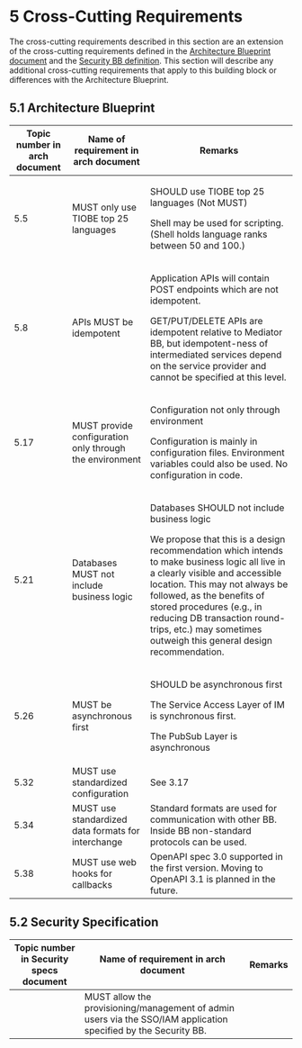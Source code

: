 # 5 Cross-Cutting Requirements

The cross-cutting requirements described in this section are an extension of the cross-cutting requirements defined in the [Architecture Blueprint document](https://govstack.gitbook.io/specification/building-blocks/architecture-and-nonfunctional-requirements) and the [Security BB definition](https://govstack.gitbook.io/specification/building-blocks/security-requirements). This section will describe any additional cross-cutting requirements that apply to this building block or differences with the Architecture Blueprint.

## **5.1 Architecture Blueprint**

| Topic number in arch document | Name of requirement in arch document                    | Remarks                                                                                                                                                                                                                                                                                                                                                                                    |
| ----------------------------- | ------------------------------------------------------- | ------------------------------------------------------------------------------------------------------------------------------------------------------------------------------------------------------------------------------------------------------------------------------------------------------------------------------------------------------------------------------------------ |
| 5.5                           | MUST only use TIOBE top 25 languages                    | <p>SHOULD use TIOBE top 25 languages (Not MUST)</p><p>Shell may be used for scripting. (Shell holds language ranks between 50 and 100.)</p>                                                                                                                                                                                                                                                |
| 5.8                           | APIs MUST be idempotent                                 | <p>Application APIs will contain POST endpoints which are not idempotent.</p><p>GET/PUT/DELETE APIs are idempotent relative to Mediator BB, but idempotent-ness of intermediated services depend on the service provider and cannot be specified at this level.</p>                                                                                                                        |
| 5.17                          | MUST provide configuration only through the environment | <p>Configuration not only through environment</p><p>Configuration is mainly in configuration files. Environment variables could also be used. No configuration in code.</p>                                                                                                                                                                                                                |
| 5.21                          | Databases MUST not include business logic               | <p>Databases SHOULD not include business logic</p><p>We propose that this is a design recommendation which intends to make business logic all live in a clearly visible and accessible location. This may not always be followed, as the benefits of stored procedures (e.g., in reducing DB transaction round-trips, etc.) may sometimes outweigh this general design recommendation.</p> |
| 5.26                          | MUST be asynchronous first                              | <p>SHOULD be asynchronous first</p><p>The Service Access Layer of IM is synchronous first.</p><p>The PubSub Layer is asynchronous</p>                                                                                                                                                                                                                                                      |
| 5.32                          | MUST use standardized configuration                     | See 3.17                                                                                                                                                                                                                                                                                                                                                                                   |
| 5.34                          | MUST use standardized data formats for interchange      | Standard formats are used for communication with other BB. Inside BB non-standard protocols can be used.                                                                                                                                                                                                                                                                                   |
| 5.38                          | MUST use web hooks for callbacks                        | OpenAPI spec 3.0 supported in the first version. Moving to OpenAPI 3.1 is planned in the future.                                                                                                                                                                                                                                                                                           |

## **5.2 Security Specification**

| Topic number in Security specs document | Name of requirement in arch document                                                                            | Remarks |
| --------------------------------------- | --------------------------------------------------------------------------------------------------------------- | ------- |
|                                         | MUST allow the provisioning/management of admin users via the SSO/IAM application specified by the Security BB. |         |
